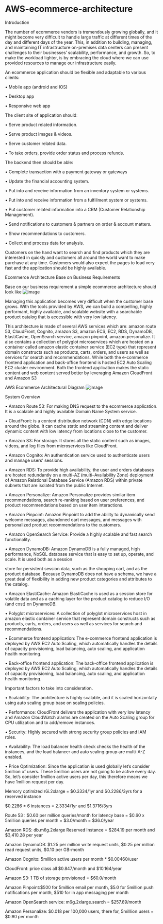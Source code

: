 # AWS-ecommerce-architecture
Introduction

The number of ecommerce vendors is tremendously growing globally, and it might become very difficult to handle large traffic at different times of the day and different days of the year. This, in addition to building, managing, and maintaining IT infrastructure on-premises data centers can present challenges to their businesses’ scalability, performance, and growth. So, to make the workload lighter, is by embracing the cloud where we can use provided resources to manage our infrastructure easily.

An ecommerce application should be flexible and adaptable to various clients:

•	Mobile app (android and IOS)

•	Desktop app

•	Responsive web app

The client site of application should:

•	Serve product related information.

•	 Serve product images & videos.

•	Serve customer related data.

•	To take orders, provide order status and process refunds.

The backend then should be able:

•	Complete transaction with a payment gateway or gateways

•	Update the financial accounting system.

•	Put into and receive information from an inventory system or systems.

•	Put into and receive information from a fulfillment system or systems.

•	Put customer related information into a CRM (Customer Relationship Management).

•	Send notifications to customers & partners on order & account matters.

•	Show recommendations to customers.

•	Collect and process data for analysis.

Customers on the hand want to search and find products which they are interested in quickly and customers all around the world want to make purchase at any time. 
Customers would also expect the pages to load very fast and the application should be highly available. 

Ecommerce Architecture Base on Business Requirements

Base on our business requirement a simple ecommerce architecture should look like 
![image](https://user-images.githubusercontent.com/88759996/234212986-23e4213a-0740-4289-ade8-294142116247.png)

Managing this application becomes very difficult when the customer base grows. With the tools provided by AWS, we can build a compelling, highly performant, highly available, and scalable website with a searchable product catalog that is accessible with very low latency.

This architecture is made of several AWS services which are: amazon route 53, CloudFront, Cognito, amazon S3, amazon ECS, EC2, RDS, DynamoDB, ElastiCashe, OpenSearch service, amazon pinpoint, amazon personalize. It also contains a collection of polyglot microservices which are hosted on a container called amazon elastic container service (EC2 type) that represent domain constructs such as products, carts, orders, and users as well as services for search and recommendations. While both the e-commerce frontend application and back-office frontend is hosted EC2 Auto Scaling EC2 cluster environment. Both the frontend application makes the static content and web content served better by leveraging Amazon CloudFront and Amazon S3

AWS Ecommerce Architectural Diagram
![image](https://user-images.githubusercontent.com/88759996/234213509-aa80208d-55be-4cca-8675-e7b63683a91b.png)

System Overview

•	Amazon Route 53:  For making DNS request to the ecommerce application. It is a scalable and highly available Domain Name System service.

•	CloudFront: is a content distribution network (CDN) with edge locations around the globe. It can cache static and streaming content and deliver dynamic content with low latency from locations close to the customer.

•	Amazon S3: For storage. It stores all the static content such as images, videos, and log files from microservices like CloudFront.

•	Amazon Cognito: An authentication service used to authenticate users and manage users’ sessions.

•	Amazon RDS: To provide high availability, the user and orders databases are hosted redundantly on a multi-AZ (multi–Availability Zone) deployment of Amazon Relational Database Service (Amazon RDS) within private subnets that are isolated from the public Internet.

•	Amazon Personalize: Amazon Personalize provides similar item recommendations, search re-ranking based on user preferences, and product recommendations based on user item interactions.

•	Amazon Pinpoint: Amazon Pinpoint to add the ability to dynamically send welcome messages, abandoned cart messages, and messages with personalized product recommendations to the customers.

•	Amazon OpenSearch Service: Provide a highly scalable and fast search functionality.

•	Amazon DynamoDB: Amazon DynamoDB is a fully managed, high performance, NoSQL database service that is easy to set up, operate, and scale. It is used both as a session 

store for persistent session data, such as the shopping cart, and as the product database. Because DynamoDB does not have a schema, we have a great deal of flexibility in adding new product categories and attributes to the catalog.

•	Amazon ElastiCache: Amazon ElastiCache is used as a session store for volatile data and as a caching layer for the product catalog to reduce I/O (and cost) on DynamoDB.

•	Polyglot microservices: A collection of polyglot microservices host in amazon elastic container service that represent domain constructs such as products, carts, orders, and users as well as services for search and recommendations.

•	Ecommerce frontend application: The e-commerce frontend application is deployed by AWS EC2 Auto Scaling, which automatically handles the details of capacity provisioning, load balancing, auto scaling, and application health monitoring.

•	Back-office frontend application: The back-office frontend application is deployed by AWS EC2 Auto Scaling, which automatically handles the details of capacity provisioning, load balancing, auto scaling, and application health monitoring.

Important factors to take into consideration.

•	Scalability: The architecture is highly scalable, and it is scaled horizontally using auto scaling group base on scaling policies.

•	Performance: CloudFront delivers the application with very low latency and Amazon CloudWatch alarms are created on the Auto Scaling group for CPU utilization and to add/remove instances.

•	Security: Highly secured with strong security group policies and IAM roles.

•	Availability: The load balancer health check checks the health of the instances, and the load balancer and auto scaling group are multi-A-Z enabled.

•	Price Optimization: Since the application is used globally let’s consider 5million of users. These 5million users are not going to be active every day. So, let’s consider 1million active users per day, this therefore means we have 1million request per day. 

Memory optimized r6i.2xlarge = $0.3334/1yr and $0.2286/3yrs for a reserved instance

$0.2286 * 6 instances = 2.3334/1yr and $1.3716/3yrs

Route 53 : $0.60 per million queries/month for latency base = $0.60 x 5million queries per month = $3.0/month = $36.0/year

Amazon RDS: db.m6g.2xlarge Reserved Instance = $284.19 per month and $3,410.28 per year

Amazon DynamoDB: $1.25 per million write request units, $0.25 per million read request units, $0.10 per GB-month

Amazon Cognito: 5million active users per month * $0.00460/user

CloudFront: price class all $0.847/month and $10.164/year

Amazon S3: 1 TB of storage provisioned = $60.0/month

Amazon Pinpoint:$500 for 5million email per month, $5.0 for 5million push notifications per month, $510 for in app messaging per month

Amazon OpenSearch service: m6g.2xlarge.search = $257.69/month

Amazon Personalize: $0.018 per 100,000 users, there for, 5milllion users = $0.90 per month



